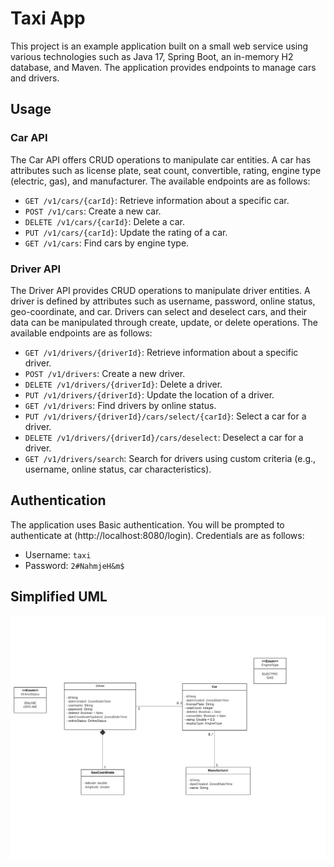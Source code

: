 # Taxi App

This project is an example application built on a small web service using various technologies such as Java 17, Spring Boot, an in-memory H2 database, and Maven. The application provides endpoints to manage cars and drivers.

## Usage

### Car API

The Car API offers CRUD operations to manipulate car entities. A car has attributes such as license plate, seat count, convertible, rating, engine type (electric, gas), and manufacturer. The available endpoints are as follows:

- `GET /v1/cars/{carId}`: Retrieve information about a specific car.
- `POST /v1/cars`: Create a new car.
- `DELETE /v1/cars/{carId}`: Delete a car.
- `PUT /v1/cars/{carId}`: Update the rating of a car.
- `GET /v1/cars`: Find cars by engine type.

### Driver API

The Driver API provides CRUD operations to manipulate driver entities. A driver is defined by attributes such as username, password, online status, geo-coordinate, and car. Drivers can select and deselect cars, and their data can be manipulated through create, update, or delete operations. The available endpoints are as follows:

- `GET /v1/drivers/{driverId}`: Retrieve information about a specific driver.
- `POST /v1/drivers`: Create a new driver.
- `DELETE /v1/drivers/{driverId}`: Delete a driver.
- `PUT /v1/drivers/{driverId}`: Update the location of a driver.
- `GET /v1/drivers`: Find drivers by online status.
- `PUT /v1/drivers/{driverId}/cars/select/{carId}`: Select a car for a driver.
- `DELETE /v1/drivers/{driverId}/cars/deselect`: Deselect a car for a driver.
- `GET /v1/drivers/search`: Search for drivers using custom criteria (e.g., username, online status, car characteristics).

## Authentication

The application uses Basic authentication. You will be prompted to authenticate at (http://localhost:8080/login). Credentials are as follows:

- Username: `taxi`
- Password: `2#NahmjeH&m$`

## Simplified UML

![Simplified UML Diagram](UML.png)
